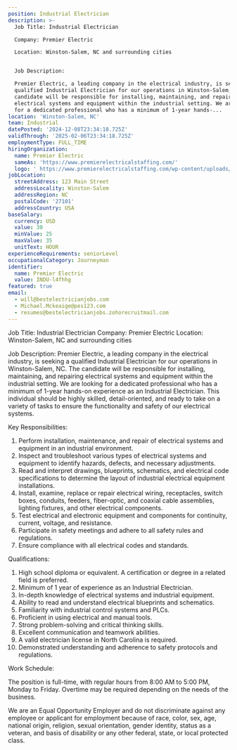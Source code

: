 ```yaml
---
position: Industrial Electrician
description: >-
  Job Title: Industrial Electrician 

  Company: Premier Electric

  Location: Winston-Salem, NC and surrounding cities


  Job Description:

  Premier Electric, a leading company in the electrical industry, is seeking a
  qualified Industrial Electrician for our operations in Winston-Salem, NC. The
  candidate will be responsible for installing, maintaining, and repairing
  electrical systems and equipment within the industrial setting. We are looking
  for a dedicated professional who has a minimum of 1-year hands-...
location: 'Winston-Salem, NC'
team: Industrial
datePosted: '2024-12-08T23:34:18.725Z'
validThrough: '2025-02-06T23:34:18.725Z'
employmentType: FULL_TIME
hiringOrganization:
  name: Premier Electric
  sameAs: 'https://www.premierelectricalstaffing.com/'
  logo: ' https://www.premierelectricalstaffing.com/wp-content/uploads/2020/05/Premier-Electrical-Staffing-logo.png'
jobLocation:
  streetAddress: 123 Main Street
  addressLocality: Winston-Salem
  addressRegion: NC
  postalCode: '27101'
  addressCountry: USA
baseSalary:
  currency: USD
  value: 30
  minValue: 25
  maxValue: 35
  unitText: HOUR
experienceRequirements: seniorLevel
occupationalCategory: Journeyman
identifier:
  name: Premier Electric
  value: INDU-l4fhhg
featured: true
email:
  - will@bestelectricianjobs.com
  - Michael.Mckeaige@pes123.com
  - resumes@bestelectricianjobs.zohorecruitmail.com
---
```




Job Title: Industrial Electrician 
Company: Premier Electric
Location: Winston-Salem, NC and surrounding cities

Job Description:
Premier Electric, a leading company in the electrical industry, is seeking a qualified Industrial Electrician for our operations in Winston-Salem, NC. The candidate will be responsible for installing, maintaining, and repairing electrical systems and equipment within the industrial setting. We are looking for a dedicated professional who has a minimum of 1-year hands-on experience as an Industrial Electrician. This individual should be highly skilled, detail-oriented, and ready to take on a variety of tasks to ensure the functionality and safety of our electrical systems.

Key Responsibilities:

1. Perform installation, maintenance, and repair of electrical systems and equipment in an industrial environment.
2. Inspect and troubleshoot various types of electrical systems and equipment to identify hazards, defects, and necessary adjustments.
3. Read and interpret drawings, blueprints, schematics, and electrical code specifications to determine the layout of industrial electrical equipment installations.
4. Install, examine, replace or repair electrical wiring, receptacles, switch boxes, conduits, feeders, fiber-optic, and coaxial cable assemblies, lighting fixtures, and other electrical components.
5. Test electrical and electronic equipment and components for continuity, current, voltage, and resistance.
6. Participate in safety meetings and adhere to all safety rules and regulations.
7. Ensure compliance with all electrical codes and standards.

Qualifications:

1. High school diploma or equivalent. A certification or degree in a related field is preferred.
2. Minimum of 1 year of experience as an Industrial Electrician.
3. In-depth knowledge of electrical systems and industrial equipment.
4. Ability to read and understand electrical blueprints and schematics.
5. Familiarity with industrial control systems and PLCs.
6. Proficient in using electrical and manual tools.
7. Strong problem-solving and critical thinking skills.
8. Excellent communication and teamwork abilities.
9. A valid electrician license in North Carolina is required.
10. Demonstrated understanding and adherence to safety protocols and regulations.

Work Schedule:

The position is full-time, with regular hours from 8:00 AM to 5:00 PM, Monday to Friday. Overtime may be required depending on the needs of the business.

We are an Equal Opportunity Employer and do not discriminate against any employee or applicant for employment because of race, color, sex, age, national origin, religion, sexual orientation, gender identity, status as a veteran, and basis of disability or any other federal, state, or local protected class.